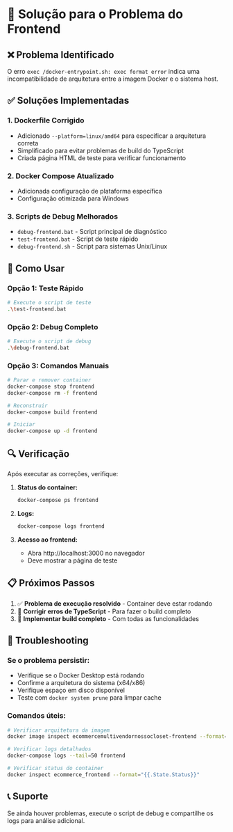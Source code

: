 # 🔧 Solução para o Problema do Frontend

## ❌ Problema Identificado

O erro `exec /docker-entrypoint.sh: exec format error` indica uma incompatibilidade de arquitetura entre a imagem Docker e o sistema host.

## ✅ Soluções Implementadas

### 1. Dockerfile Corrigido

- Adicionado `--platform=linux/amd64` para especificar a arquitetura correta
- Simplificado para evitar problemas de build do TypeScript
- Criada página HTML de teste para verificar funcionamento

### 2. Docker Compose Atualizado

- Adicionada configuração de plataforma específica
- Configuração otimizada para Windows

### 3. Scripts de Debug Melhorados

- `debug-frontend.bat` - Script principal de diagnóstico
- `test-frontend.bat` - Script de teste rápido
- `debug-frontend.sh` - Script para sistemas Unix/Linux

## 🚀 Como Usar

### Opção 1: Teste Rápido

```bash
# Execute o script de teste
.\test-frontend.bat
```

### Opção 2: Debug Completo

```bash
# Execute o script de debug
.\debug-frontend.bat
```

### Opção 3: Comandos Manuais

```bash
# Parar e remover container
docker-compose stop frontend
docker-compose rm -f frontend

# Reconstruir
docker-compose build frontend

# Iniciar
docker-compose up -d frontend
```

## 🔍 Verificação

Após executar as correções, verifique:

1. **Status do container:**

   ```bash
   docker-compose ps frontend
   ```

2. **Logs:**

   ```bash
   docker-compose logs frontend
   ```

3. **Acesso ao frontend:**
   - Abra http://localhost:3000 no navegador
   - Deve mostrar a página de teste

## 📋 Próximos Passos

1. ✅ **Problema de execução resolvido** - Container deve estar rodando
2. 🔄 **Corrigir erros de TypeScript** - Para fazer o build completo
3. 🚀 **Implementar build completo** - Com todas as funcionalidades

## 🐛 Troubleshooting

### Se o problema persistir:

- Verifique se o Docker Desktop está rodando
- Confirme a arquitetura do sistema (x64/x86)
- Verifique espaço em disco disponível
- Teste com `docker system prune` para limpar cache

### Comandos úteis:

```bash
# Verificar arquitetura da imagem
docker image inspect ecommercemultivendornossocloset-frontend --format='{{.Architecture}}'

# Verificar logs detalhados
docker-compose logs --tail=50 frontend

# Verificar status do container
docker inspect ecommerce_frontend --format="{{.State.Status}}"
```

## 📞 Suporte

Se ainda houver problemas, execute o script de debug e compartilhe os logs para análise adicional.

